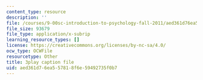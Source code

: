 ```yaml
---
content_type: resource
description: ''
file: /courses/9-00sc-introduction-to-psychology-fall-2011/aed361d76ea557818f6e59492735f0b7_gRe7dy2HSTg.vtt
file_size: 93679
file_type: application/x-subrip
learning_resource_types: []
license: https://creativecommons.org/licenses/by-nc-sa/4.0/
ocw_type: OCWFile
resourcetype: Other
title: 3play caption file
uid: aed361d7-6ea5-5781-8f6e-59492735f0b7
---
```

